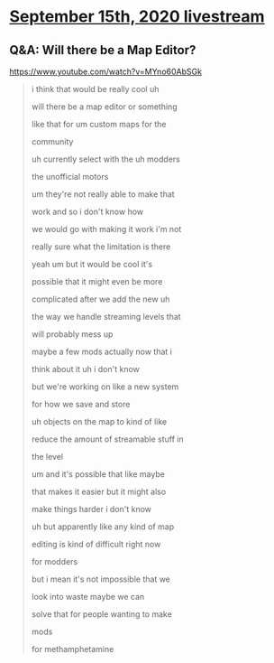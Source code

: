 # [September 15th, 2020 livestream](../2020-09-15.md)
## Q&A: Will there be a Map Editor?
https://www.youtube.com/watch?v=MYno60AbSGk
> i think that would be really cool uh
> 
> will there be a map editor or something
> 
> like that for um custom maps for the
> 
> community
> 
> uh currently select with the uh modders
> 
> the unofficial motors
> 
> um they're not really able to make that
> 
> work and so i don't know how
> 
> we would go with making it work i'm not
> 
> really sure what the limitation is there
> 
> yeah um but it would be cool it's
> 
> possible that it might even be more
> 
> complicated after we add the new uh
> 
> the way we handle streaming levels that
> 
> will probably mess up
> 
> maybe a few mods actually now that i
> 
> think about it uh i don't know
> 
> but we're working on like a new system
> 
> for how we save and store
> 
> uh objects on the map to kind of like
> 
> reduce the amount of streamable stuff in
> 
> the level
> 
> um and it's possible that like maybe
> 
> that makes it easier but it might also
> 
> make things harder i don't know
> 
> uh but apparently like any kind of map
> 
> editing is kind of difficult right now
> 
> for modders
> 
> but i mean it's not impossible that we
> 
> look into waste maybe we can
> 
> solve that for people wanting to make
> 
> mods
> 
> for methamphetamine
> 
